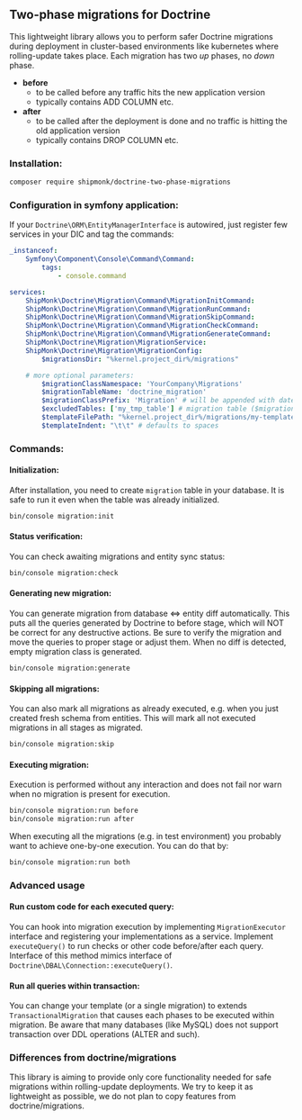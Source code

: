 ## Two-phase migrations for Doctrine
This lightweight library allows you to perform safer Doctrine migrations during deployment in cluster-based environments like kubernetes where rolling-update takes place.
Each migration has two *up* phases, no *down* phase.

- **before**
  - to be called before any traffic hits the new application version
  - typically contains ADD COLUMN etc.
- **after**
  - to be called after the deployment is done and no traffic is hitting the old application version
  - typically contains DROP COLUMN etc.

### Installation:

```sh
composer require shipmonk/doctrine-two-phase-migrations
```

### Configuration in symfony application:

If your `Doctrine\ORM\EntityManagerInterface` is autowired, just register few services in your DIC and tag the commands:
```yml
_instanceof:
    Symfony\Component\Console\Command\Command:
        tags:
            - console.command

services:
    ShipMonk\Doctrine\Migration\Command\MigrationInitCommand:
    ShipMonk\Doctrine\Migration\Command\MigrationRunCommand:
    ShipMonk\Doctrine\Migration\Command\MigrationSkipCommand:
    ShipMonk\Doctrine\Migration\Command\MigrationCheckCommand:
    ShipMonk\Doctrine\Migration\Command\MigrationGenerateCommand:
    ShipMonk\Doctrine\Migration\MigrationService:
    ShipMonk\Doctrine\Migration\MigrationConfig:
        $migrationsDir: "%kernel.project_dir%/migrations"

    # more optional parameters:
        $migrationClassNamespace: 'YourCompany\Migrations'
        $migrationTableName: 'doctrine_migration'
        $migrationClassPrefix: 'Migration' # will be appended with date('YmDHis') by default
        $excludedTables: ['my_tmp_table'] # migration table ($migrationTableName) is always added to excluded tables automatically
        $templateFilePath: "%kernel.project_dir%/migrations/my-template.txt" # customizable according to your coding style
        $templateIndent: "\t\t" # defaults to spaces
```

### Commands:

#### Initialization:

After installation, you need to create `migration` table in your database. It is safe to run it even when the table was already initialized.

```bash
bin/console migration:init
```

#### Status verification:

You can check awaiting migrations and entity sync status:

```bash
bin/console migration:check
```

#### Generating new migration:

You can generate migration from database <=> entity diff automatically.
This puts all the queries generated by Doctrine to before stage, which will NOT be correct for any destructive actions.
Be sure to verify the migration and move the queries to proper stage or adjust them.
When no diff is detected, empty migration class is generated.

```bash
bin/console migration:generate
```

#### Skipping all migrations:

You can also mark all migrations as already executed, e.g. when you just created fresh schema from entities.
This will mark all not executed migrations in all stages as migrated.

```bash
bin/console migration:skip
```

#### Executing migration:

Execution is performed without any interaction and does not fail nor warn when no migration is present for execution.

```bash
bin/console migration:run before
bin/console migration:run after
```

When executing all the migrations (e.g. in test environment) you probably want to achieve one-by-one execution. You can do that by:

```bash
bin/console migration:run both
```

### Advanced usage

#### Run custom code for each executed query:

You can hook into migration execution by implementing `MigrationExecutor` interface and registering your implementations as a service.
Implement `executeQuery()` to run checks or other code before/after each query.
Interface of this method mimics interface of `Doctrine\DBAL\Connection::executeQuery()`.

#### Run all queries within transaction:

You can change your template (or a single migration) to extends `TransactionalMigration` that causes each phases to be executed within migration.
Be aware that many databases (like MySQL) does not support transaction over DDL operations (ALTER and such).

### Differences from doctrine/migrations

This library is aiming to provide only core functionality needed for safe migrations within rolling-update deployments.
We try to keep it as lightweight as possible, we do not plan to copy features from doctrine/migrations.

